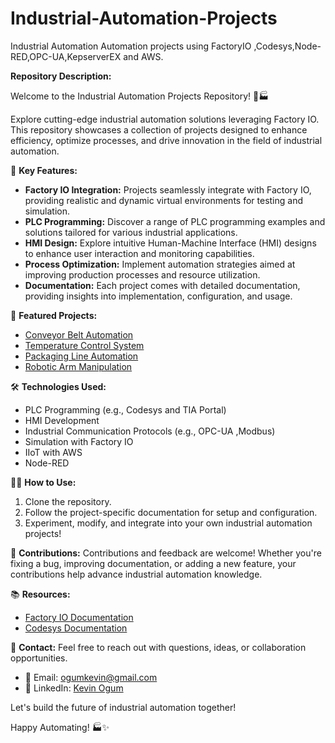 # Industrial-Automation-Projects
Industrial Automation Automation projects using FactoryIO ,Codesys,Node-RED,OPC-UA,KepserverEX and AWS.

**Repository Description:**

Welcome to the Industrial Automation Projects Repository! 🤖🏭

Explore cutting-edge industrial automation solutions leveraging Factory IO. This repository showcases a collection of projects designed to enhance efficiency, optimize processes, and drive innovation in the field of industrial automation.

🔧 **Key Features:**
- **Factory IO Integration:** Projects seamlessly integrate with Factory IO, providing realistic and dynamic virtual environments for testing and simulation.
- **PLC Programming:** Discover a range of PLC programming examples and solutions tailored for various industrial applications.
- **HMI Design:** Explore intuitive Human-Machine Interface (HMI) designs to enhance user interaction and monitoring capabilities.
- **Process Optimization:** Implement automation strategies aimed at improving production processes and resource utilization.
- **Documentation:** Each project comes with detailed documentation, providing insights into implementation, configuration, and usage.

🚀 **Featured Projects:**
- [Conveyor Belt Automation](#)
- [Temperature Control System](#)
- [Packaging Line Automation](#)
- [Robotic Arm Manipulation](#)

🛠️ **Technologies Used:**
- PLC Programming (e.g., Codesys and TIA Portal)
- HMI Development 
- Industrial Communication Protocols (e.g., OPC-UA ,Modbus)
- Simulation with Factory IO
- IIoT with AWS
- Node-RED

👩‍💻 **How to Use:**
1. Clone the repository.
2. Follow the project-specific documentation for setup and configuration.
3. Experiment, modify, and integrate into your own industrial automation projects!

🤝 **Contributions:**
Contributions and feedback are welcome! Whether you're fixing a bug, improving documentation, or adding a new feature, your contributions help advance industrial automation knowledge.

📚 **Resources:**
- [Factory IO Documentation](https://docs.factoryio.com/)
- [Codesys Documentation](https://help.codesys.com/)

📧 **Contact:**
Feel free to reach out with questions, ideas, or collaboration opportunities.
- 📩 Email: [ogumkevin@gmail.com](mailto:ogumkevin@gmail.com)
- 🔗 LinkedIn: [Kevin Ogum](https://www.linkedin.com/in/kevin-ogum-485737210/)

Let's build the future of industrial automation together!

Happy Automating! 🏭✨

